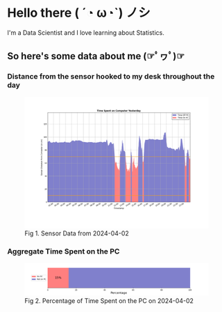 
# Hello there ( ´◔ ω◔`) ノシ

I'm a Data Scientist and I love learning about Statistics.

## So here's some data about me (☞ﾟヮﾟ)☞


### Distance from the sensor hooked to my desk throughout the day
<figure>
  <picture>
    <source media="(prefers-color-scheme: dark)" srcset="Pi/readme/graphs/lineplot/dark-plot-2024-04-02.png">
    <source media="(prefers-color-scheme: light)" srcset="Pi/readme/graphs/lineplot/light-plot-2024-04-02.png">
    <img alt="Shows a black logo in light color mode and a white one in dark color mode." src="Pi/readme/graphs/lineplot/light-plot-2024-04-02.png">
  </picture>
  <figcaption>Fig 1. Sensor Data from 2024-04-02</figcaption>
</figure>



### Aggregate Time Spent on the PC
<figure>
  <picture>
    <source media="(prefers-color-scheme: dark)" srcset="Pi/readme/graphs/barplot/dark-plot-2024-04-02.png">
    <source media="(prefers-color-scheme: light)" srcset="Pi/readme/graphs/barplot/light-plot-2024-04-02.png">
    <img alt="Shows a black logo in light color mode and a white one in dark color mode." src="Pi/readme/graphs/barplot/light-plot-2024-04-02.png">
  </picture>
  <figcaption>Fig 2. Percentage of Time Spent on the PC on 2024-04-02</figcaption>
</figure>
